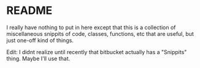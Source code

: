 # README #

I really have nothing to put in here except that this is a collection of miscellaneous snippits of code, classes, functions, etc that are useful, but just one-off kind of things.

Edit: I didnt realize until recently that bitbucket actually has a "Snippits" thing. Maybe I'll use that.